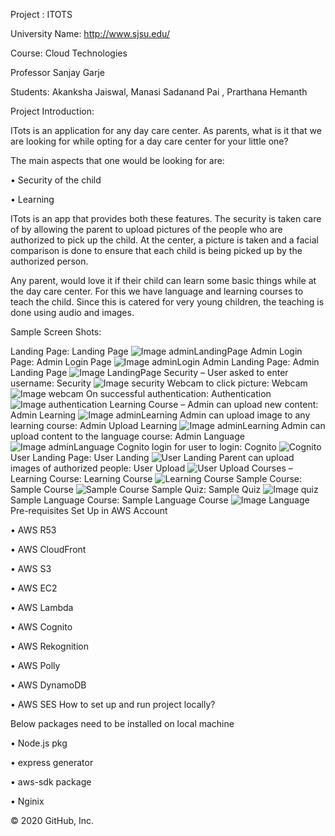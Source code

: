 Project : ITOTS

University Name: http://www.sjsu.edu/

Course: Cloud Technologies

Professor Sanjay Garje

Students: Akanksha Jaiswal, Manasi Sadanand Pai , Prarthana Hemanth 

Project Introduction:

ITots is an application for any day care center. As parents, what is it that we are looking for while opting for a day care center for your little one?

The main aspects that one would be looking for are:

• Security of the child

• Learning

ITots is an app that provides both these features. The security is taken care of by allowing the parent to upload pictures of the people who are authorized to pick up the child. At the center, a picture is taken and a facial comparison is done to ensure that each child is being picked up by the authorized person.

Any parent, would love it if their child can learn some basic things while at the day care center. For this we have language and learning courses to teach the child. Since this is catered for very young children, the teaching is done using audio and images.

Sample Screen Shots:

Landing Page: Landing Page
![Image adminLandingPage](https://github.com/prar1612/AWS-Project2/blob/master/Images/adminLandingPage.png)
Admin Login Page: Admin Login Page
![Image adminLogin](https://github.com/prar1612/AWS-Project2/blob/master/Images/adminLogin.png)
Admin Landing Page: Admin Landing Page
![Image LandingPage](https://github.com/prar1612/AWS-Project2/blob/master/Images/LandingPage.png)
Security – User asked to enter username: Security
![Image security](https://github.com/prar1612/AWS-Project2/blob/master/Images/security.png)
Webcam to click picture: Webcam
![Image webcam](https://github.com/prar1612/AWS-Project2/blob/master/Images/webcam.png)
On successful authentication: Authentication
![Image authentication](https://github.com/prar1612/AWS-Project2/blob/master/Images/authentication.png)
Learning Course – Admin can upload new content: Admin Learning
![Image adminLearning](https://github.com/prar1612/AWS-Project2/blob/master/Images/adminLearning.png)
Admin can upload image to any learning course: Admin Upload Learning
![Image adminLearning](https://github.com/prar1612/AWS-Project2/blob/master/Images/adminLearning_1.png)
Admin can upload content to the language course: Admin Language
![Image adminLanguage](https://github.com/prar1612/AWS-Project2/blob/master/Images/adminLanguage.png)
Cognito login for user to login: Cognito
![Cognito](https://github.com/prar1612/AWS-Project2/blob/master/Images/cognito.png)
User Landing Page: User Landing
![User Landing](https://github.com/prar1612/AWS-Project2/blob/master/Images/userLandingPage.png)
Parent can upload images of authorized people: User Upload
![User Upload](https://github.com/prar1612/AWS-Project2/blob/master/Images/parentAuth.png)
Courses – Learning Course: Learning Course
![Learning Course](https://github.com/prar1612/AWS-Project2/blob/master/Images/LerningCourses.png)
Sample Course: Sample Course
![Sample Course](https://github.com/prar1612/AWS-Project2/blob/master/Images/LerningCourses_1.png)
Sample Quiz: Sample Quiz
![Image quiz](https://github.com/prar1612/AWS-Project2/blob/master/Images/quiz.png)
Sample Language Course: Sample Language Course
![Image Language](https://github.com/prar1612/AWS-Project2/blob/master/Images/languageCourse.png)
Pre-requisites Set Up in AWS Account

• AWS R53 

• AWS CloudFront

• AWS S3

• AWS EC2

• AWS Lambda

• AWS Cognito

• AWS Rekognition

• AWS Polly

• AWS DynamoDB

• AWS SES
How to set up and run project locally?

Below packages need to be installed on local machine

• Node.js pkg

• express generator

• aws-sdk package

• Nginix

© 2020 GitHub, Inc.


